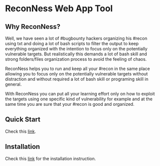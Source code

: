# ReconNess Web App Tool

## Why ReconNess?

Well, we have seen a lot of #bugbounty hackers organizing his #recon using txt and doing a lot of bash scripts to filter the output to keep everything organized with the intention to focus only on the potentially vulnerable targets. But realistically this demands a lot of bash skill and strong folders/files organization process to avoid the feeling of chaos.

ReconNess helps you to run and keep all your #recon in the same place allowing you to focus only on the potentially vulnerable targets without distraction and without required a lot of bash skill or programing skill in general. 

With ReconNess you can put all your learning effort only on how to exploit the targets using one specific kind of vulnerability for example and at the same time you are sure that your #recon is good and organized.

## Quick Start

Check this [link](https://docs.reconness.com/getting-started/quick-start).

## Installation

Check this [link](https://docs.reconness.com/getting-started/installation) for the installation instruction.


